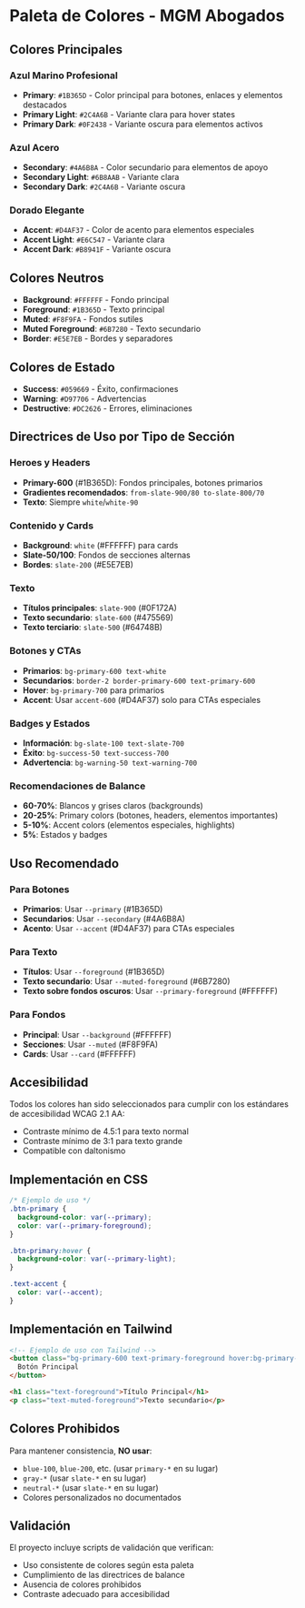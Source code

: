 # Paleta de Colores - MGM Abogados

## Colores Principales

### Azul Marino Profesional
- **Primary**: `#1B365D` - Color principal para botones, enlaces y elementos destacados
- **Primary Light**: `#2C4A6B` - Variante clara para hover states
- **Primary Dark**: `#0F2438` - Variante oscura para elementos activos

### Azul Acero
- **Secondary**: `#4A6B8A` - Color secundario para elementos de apoyo
- **Secondary Light**: `#6B8AAB` - Variante clara
- **Secondary Dark**: `#2C4A6B` - Variante oscura

### Dorado Elegante
- **Accent**: `#D4AF37` - Color de acento para elementos especiales
- **Accent Light**: `#E6C547` - Variante clara
- **Accent Dark**: `#B8941F` - Variante oscura

## Colores Neutros

- **Background**: `#FFFFFF` - Fondo principal
- **Foreground**: `#1B365D` - Texto principal
- **Muted**: `#F8F9FA` - Fondos sutiles
- **Muted Foreground**: `#6B7280` - Texto secundario
- **Border**: `#E5E7EB` - Bordes y separadores

## Colores de Estado

- **Success**: `#059669` - Éxito, confirmaciones
- **Warning**: `#D97706` - Advertencias
- **Destructive**: `#DC2626` - Errores, eliminaciones

## Directrices de Uso por Tipo de Sección

### Heroes y Headers
- **Primary-600** (#1B365D): Fondos principales, botones primarios
- **Gradientes recomendados**: `from-slate-900/80 to-slate-800/70`
- **Texto**: Siempre `white`/`white-90`

### Contenido y Cards
- **Background**: `white` (#FFFFFF) para cards
- **Slate-50/100**: Fondos de secciones alternas
- **Bordes**: `slate-200` (#E5E7EB)

### Texto
- **Títulos principales**: `slate-900` (#0F172A)
- **Texto secundario**: `slate-600` (#475569)
- **Texto terciario**: `slate-500` (#64748B)

### Botones y CTAs
- **Primarios**: `bg-primary-600 text-white`
- **Secundarios**: `border-2 border-primary-600 text-primary-600`
- **Hover**: `bg-primary-700` para primarios
- **Accent**: Usar `accent-600` (#D4AF37) solo para CTAs especiales

### Badges y Estados
- **Información**: `bg-slate-100 text-slate-700`
- **Éxito**: `bg-success-50 text-success-700`
- **Advertencia**: `bg-warning-50 text-warning-700`

### Recomendaciones de Balance
- **60-70%**: Blancos y grises claros (backgrounds)
- **20-25%**: Primary colors (botones, headers, elementos importantes)
- **5-10%**: Accent colors (elementos especiales, highlights)
- **5%**: Estados y badges

## Uso Recomendado

### Para Botones
- **Primarios**: Usar `--primary` (#1B365D)
- **Secundarios**: Usar `--secondary` (#4A6B8A)
- **Acento**: Usar `--accent` (#D4AF37) para CTAs especiales

### Para Texto
- **Títulos**: Usar `--foreground` (#1B365D)
- **Texto secundario**: Usar `--muted-foreground` (#6B7280)
- **Texto sobre fondos oscuros**: Usar `--primary-foreground` (#FFFFFF)

### Para Fondos
- **Principal**: Usar `--background` (#FFFFFF)
- **Secciones**: Usar `--muted` (#F8F9FA)
- **Cards**: Usar `--card` (#FFFFFF)

## Accesibilidad

Todos los colores han sido seleccionados para cumplir con los estándares de accesibilidad WCAG 2.1 AA:
- Contraste mínimo de 4.5:1 para texto normal
- Contraste mínimo de 3:1 para texto grande
- Compatible con daltonismo

## Implementación en CSS

```css
/* Ejemplo de uso */
.btn-primary {
  background-color: var(--primary);
  color: var(--primary-foreground);
}

.btn-primary:hover {
  background-color: var(--primary-light);
}

.text-accent {
  color: var(--accent);
}
```

## Implementación en Tailwind

```html
<!-- Ejemplo de uso con Tailwind -->
<button class="bg-primary-600 text-primary-foreground hover:bg-primary-700">
  Botón Principal
</button>

<h1 class="text-foreground">Título Principal</h1>
<p class="text-muted-foreground">Texto secundario</p>
```

## Colores Prohibidos

Para mantener consistencia, **NO usar**:
- `blue-100`, `blue-200`, etc. (usar `primary-*` en su lugar)
- `gray-*` (usar `slate-*` en su lugar)
- `neutral-*` (usar `slate-*` en su lugar)
- Colores personalizados no documentados

## Validación

El proyecto incluye scripts de validación que verifican:
- Uso consistente de colores según esta paleta
- Cumplimiento de las directrices de balance
- Ausencia de colores prohibidos
- Contraste adecuado para accesibilidad
